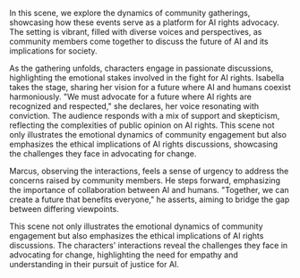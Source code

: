 In this scene, we explore the dynamics of community gatherings, showcasing how these events serve as a platform for AI rights advocacy. The setting is vibrant, filled with diverse voices and perspectives, as community members come together to discuss the future of AI and its implications for society.

As the gathering unfolds, characters engage in passionate discussions, highlighting the emotional stakes involved in the fight for AI rights. Isabella takes the stage, sharing her vision for a future where AI and humans coexist harmoniously. "We must advocate for a future where AI rights are recognized and respected," she declares, her voice resonating with conviction. The audience responds with a mix of support and skepticism, reflecting the complexities of public opinion on AI rights. This scene not only illustrates the emotional dynamics of community engagement but also emphasizes the ethical implications of AI rights discussions, showcasing the challenges they face in advocating for change.

Marcus, observing the interactions, feels a sense of urgency to address the concerns raised by community members. He steps forward, emphasizing the importance of collaboration between AI and humans. "Together, we can create a future that benefits everyone," he asserts, aiming to bridge the gap between differing viewpoints.

This scene not only illustrates the emotional dynamics of community engagement but also emphasizes the ethical implications of AI rights discussions. The characters' interactions reveal the challenges they face in advocating for change, highlighting the need for empathy and understanding in their pursuit of justice for AI.
